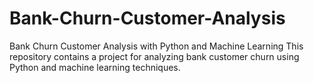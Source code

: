 # Bank-Churn-Customer-Analysis
Bank Churn Customer Analysis with Python and Machine Learning This repository contains a project for analyzing bank customer churn using Python and machine learning techniques.
